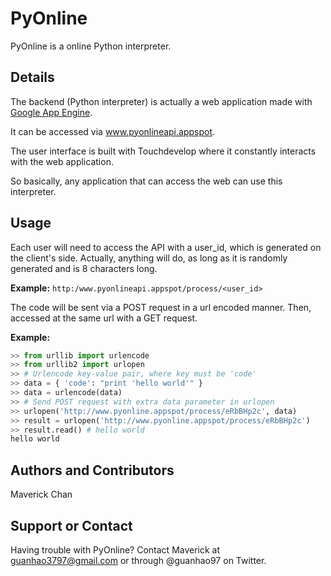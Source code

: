 PyOnline
========
PyOnline is a online Python interpreter.

Details
-------
The backend (Python interpreter) is actually a web application made with [Google App Engine](https://cloud.google.com/products/app-engine/).

It can be accessed via www.pyonlineapi.appspot.

The user interface is built with Touchdevelop where it constantly interacts with the web application.

So basically, any application that can access the web can use this interpreter.

Usage
-----
Each user will need to access the API with a user_id, which is
generated on the client's side. Actually, anything will do, as long as it is randomly generated and is 8 characters long.

**Example:**
`http:/www.pyonlineapi.appspot/process/<user_id>`

The code will be sent via a POST request in a url encoded manner.
Then, accessed at the same url with a GET request.

**Example:**
```python
>> from urllib import urlencode
>> from urllib2 import urlopen
>> # Urlencode key-value pair, where key must be 'code'
>> data = { 'code': "print 'hello world'" }
>> data = urlencode(data)
>> # Send POST request with extra data parameter in urlopen
>> urlopen('http://www.pyonline.appspot/process/eRbBHp2c', data)
>> result = urlopen('http://www.pyonline.appspot/process/eRbBHp2c')
>> result.read() # hello world
hello world
```

Authors and Contributors
------------------------
Maverick Chan

Support or Contact
------------------
Having trouble with PyOnline? Contact Maverick at guanhao3797@gmail.com or through @guanhao97 on Twitter.
